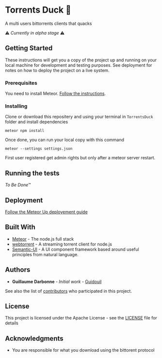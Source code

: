 # Torrents Duck 🦆

A multi users bittorrents clients that quacks

⚠️ *Currently in alpha stage* ⚠️

## Getting Started

These instructions will get you a copy of the project up and running on your local machine for development and testing purposes. See deployment for notes on how to deploy the project on a live system.

### Prerequisites

You need to install Meteor. [Follow the instructions](https://www.meteor.com/install).

### Installing

Clone or download this repositery and using your terminal in `TorrentsDuck` folder and install dependencies


```
meteor npm install
```

Once done, you can run your local copy with this command
```
meteor --settings settings.json
```

First user registered get admin rights but only after a meteor server restart.

## Running the tests

*To Be Done*™

## Deployment

[Follow the Meteor Up deployement guide](https://github.com/guidouil/TorrentsDuck/blob/master/private/mupDeploy.md)

## Built With

* [Meteor](https://www.meteor.com/) - The node.js full stack
* [webtorrent](https://webtorrent.io/) - A streaming torrent client for node.js
* [Semantic-UI](https://semantic-ui.com/) - A UI component framework based around useful principles from natural language.

## Authors

* **Guillaume Darbonne** - *Initial work* - [Guidouil](https://github.com/guidouil)

See also the list of [contributors](https://github.com/guidouil/TorrentsDuck/contributors) who participated in this project.

## License

This project is licensed under the Apache License - see the [LICENSE](LICENSE) file for details

## Acknowledgments

* You are responsible for what you download using the bittorent protocol
